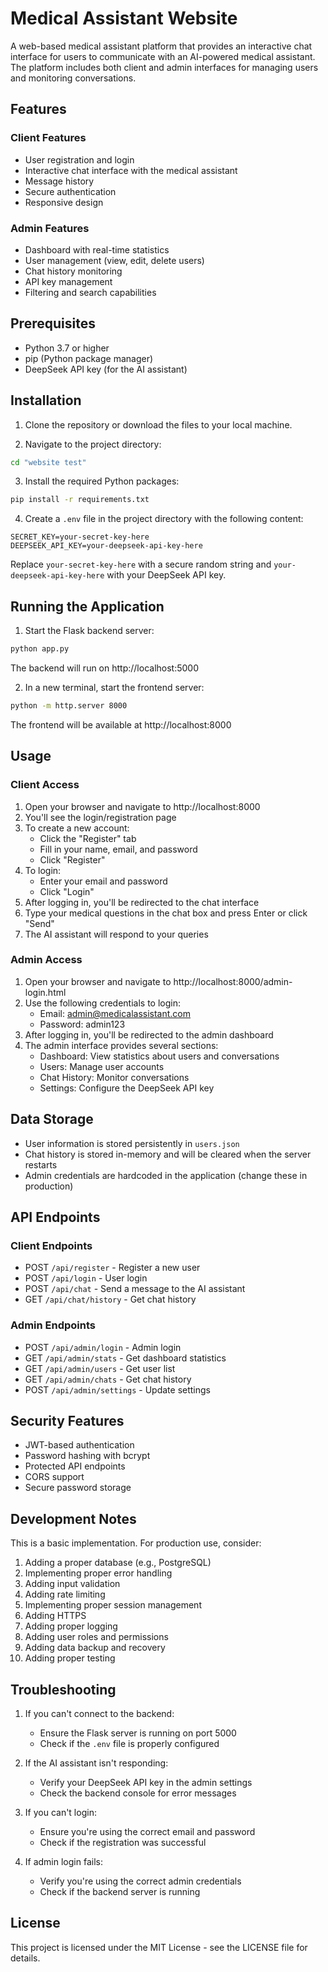 # Medical Assistant Website

A web-based medical assistant platform that provides an interactive chat interface for users to communicate with an AI-powered medical assistant. The platform includes both client and admin interfaces for managing users and monitoring conversations.

## Features

### Client Features
- User registration and login
- Interactive chat interface with the medical assistant
- Message history
- Secure authentication
- Responsive design

### Admin Features
- Dashboard with real-time statistics
- User management (view, edit, delete users)
- Chat history monitoring
- API key management
- Filtering and search capabilities

## Prerequisites

- Python 3.7 or higher
- pip (Python package manager)
- DeepSeek API key (for the AI assistant)

## Installation

1. Clone the repository or download the files to your local machine.

2. Navigate to the project directory:
```bash
cd "website test"
```

3. Install the required Python packages:
```bash
pip install -r requirements.txt
```

4. Create a `.env` file in the project directory with the following content:
```
SECRET_KEY=your-secret-key-here
DEEPSEEK_API_KEY=your-deepseek-api-key-here
```
Replace `your-secret-key-here` with a secure random string and `your-deepseek-api-key-here` with your DeepSeek API key.

## Running the Application

1. Start the Flask backend server:
```bash
python app.py
```
The backend will run on http://localhost:5000

2. In a new terminal, start the frontend server:
```bash
python -m http.server 8000
```
The frontend will be available at http://localhost:8000

## Usage

### Client Access

1. Open your browser and navigate to http://localhost:8000
2. You'll see the login/registration page
3. To create a new account:
   - Click the "Register" tab
   - Fill in your name, email, and password
   - Click "Register"
4. To login:
   - Enter your email and password
   - Click "Login"
5. After logging in, you'll be redirected to the chat interface
6. Type your medical questions in the chat box and press Enter or click "Send"
7. The AI assistant will respond to your queries

### Admin Access

1. Open your browser and navigate to http://localhost:8000/admin-login.html
2. Use the following credentials to login:
   - Email: admin@medicalassistant.com
   - Password: admin123
3. After logging in, you'll be redirected to the admin dashboard
4. The admin interface provides several sections:
   - Dashboard: View statistics about users and conversations
   - Users: Manage user accounts
   - Chat History: Monitor conversations
   - Settings: Configure the DeepSeek API key

## Data Storage

- User information is stored persistently in `users.json`
- Chat history is stored in-memory and will be cleared when the server restarts
- Admin credentials are hardcoded in the application (change these in production)

## API Endpoints

### Client Endpoints
- POST `/api/register` - Register a new user
- POST `/api/login` - User login
- POST `/api/chat` - Send a message to the AI assistant
- GET `/api/chat/history` - Get chat history

### Admin Endpoints
- POST `/api/admin/login` - Admin login
- GET `/api/admin/stats` - Get dashboard statistics
- GET `/api/admin/users` - Get user list
- GET `/api/admin/chats` - Get chat history
- POST `/api/admin/settings` - Update settings

## Security Features

- JWT-based authentication
- Password hashing with bcrypt
- Protected API endpoints
- CORS support
- Secure password storage

## Development Notes

This is a basic implementation. For production use, consider:
1. Adding a proper database (e.g., PostgreSQL)
2. Implementing proper error handling
3. Adding input validation
4. Adding rate limiting
5. Implementing proper session management
6. Adding HTTPS
7. Adding proper logging
8. Adding user roles and permissions
9. Adding data backup and recovery
10. Adding proper testing

## Troubleshooting

1. If you can't connect to the backend:
   - Ensure the Flask server is running on port 5000
   - Check if the `.env` file is properly configured

2. If the AI assistant isn't responding:
   - Verify your DeepSeek API key in the admin settings
   - Check the backend console for error messages

3. If you can't login:
   - Ensure you're using the correct email and password
   - Check if the registration was successful

4. If admin login fails:
   - Verify you're using the correct admin credentials
   - Check if the backend server is running

## License

This project is licensed under the MIT License - see the LICENSE file for details. 